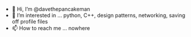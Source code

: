 - 👋 Hi, I’m @davethepancakeman
- 👀 I’m interested in ... python, C++, design patterns, networking, saving off profile files
- 📫 How to reach me ... nowhere

<!---
davethepancakeman/davethepancakeman is a ✨ special ✨ repository because its `README.md` (this file) appears on your GitHub profile.
You can click the Preview link to take a look at your changes.
--->
